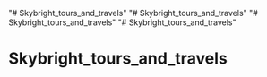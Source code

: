 "# Skybright_tours_and_travels" 
"# Skybright_tours_and_travels" 
"# Skybright_tours_and_travels" 
"# Skybright_tours_and_travels" 
# Skybright_tours_and_travels
